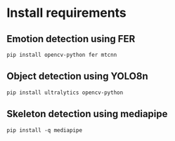 # Install requirements 

## Emotion detection using FER

```
pip install opencv-python fer mtcnn
```

## Object detection using YOLO8n

```
pip install ultralytics opencv-python
```

## Skeleton detection using mediapipe

```
pip install -q mediapipe
```